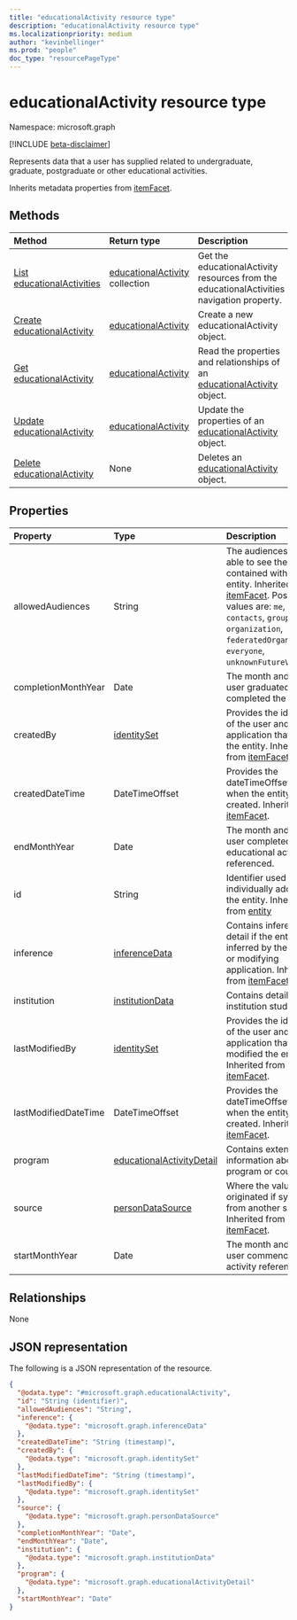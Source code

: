 ```yaml
---
title: "educationalActivity resource type"
description: "educationalActivity resource type"
ms.localizationpriority: medium
author: "kevinbellinger"
ms.prod: "people"
doc_type: "resourcePageType"
---
```


# educationalActivity resource type

Namespace: microsoft.graph

[!INCLUDE [beta-disclaimer](../../includes/beta-disclaimer.md)]

Represents data that a user has supplied related to undergraduate, graduate, postgraduate or other educational activities.

Inherits metadata properties from [itemFacet](itemfacet.md).

## Methods

|Method|Return type|Description|
|:---|:---|:---|
|[List educationalActivities](../api/profile-list-educationalactivities.md)|[educationalActivity](../resources/educationalactivity.md) collection|Get the educationalActivity resources from the educationalActivities navigation property.|
|[Create educationalActivity ](../api/profile-post-educationalactivities.md)|[educationalActivity](../resources/educationalactivity.md)|Create a new educationalActivity object.|
|[Get educationalActivity](../api/educationalactivity-get.md)|[educationalActivity](../resources/educationalactivity.md)|Read the properties and relationships of an [educationalActivity](../resources/educationalactivity.md) object.|
|[Update educationalActivity](../api/educationalactivity-update.md)|[educationalActivity](../resources/educationalactivity.md)|Update the properties of an [educationalActivity](../resources/educationalactivity.md) object.|
|[Delete educationalActivity](../api/educationalactivity-delete.md)|None|Deletes an [educationalActivity](../resources/educationalactivity.md) object.|

## Properties

|Property|Type|Description|
|:---|:---|:---|
|allowedAudiences|String|The audiences that are able to see the values contained within the entity. Inherited from [itemFacet](../resources/itemfacet.md). Possible values are: `me`, `family`, `contacts`, `groupMembers`, `organization`, `federatedOrganizations`, `everyone`, `unknownFutureValue`.|
|completionMonthYear|Date|The month and year the user graduated or completed the activity. |
|createdBy|[identitySet](../resources/identityset.md)|Provides the identifier of the user and/or application that created the entity. Inherited from [itemFacet](../resources/itemfacet.md).|
|createdDateTime|DateTimeOffset|Provides the dateTimeOffset for when the entity was created. Inherited from [itemFacet](../resources/itemfacet.md).|
|endMonthYear|Date|The month and year the user completed the educational activity referenced.|
|id|String|Identifier used for individually addressing the entity. Inherited from [entity](../resources/entity.md)|
|inference|[inferenceData](../resources/inferencedata.md)|Contains inference detail if the entity is inferred by the creating or modifying application. Inherited from [itemFacet](../resources/itemfacet.md).|
|institution|[institutionData](../resources/institutiondata.md)|Contains details of the institution studied at. |
|lastModifiedBy|[identitySet](../resources/identityset.md)|Provides the identifier of the user and/or application that last modified the entity. Inherited from [itemFacet](../resources/itemfacet.md).|
|lastModifiedDateTime|DateTimeOffset|Provides the dateTimeOffset for when the entity was created. Inherited from [itemFacet](../resources/itemfacet.md).|
|program|[educationalActivityDetail](../resources/educationalactivitydetail.md)|Contains extended information about the program or course.|
|source|[personDataSource](../resources/persondatasource.md)|Where the values originated if synced from another service. Inherited from [itemFacet](../resources/itemfacet.md).|
|startMonthYear|Date|The month and year the user commenced the activity referenced.|

## Relationships

None

## JSON representation
The following is a JSON representation of the resource.
<!-- {
  "blockType": "resource",
  "keyProperty": "id",
  "@odata.type": "microsoft.graph.educationalActivity",
  "baseType": "microsoft.graph.itemFacet",
  "openType": false
}
-->
``` json
{
  "@odata.type": "#microsoft.graph.educationalActivity",
  "id": "String (identifier)",
  "allowedAudiences": "String",
  "inference": {
    "@odata.type": "microsoft.graph.inferenceData"
  },
  "createdDateTime": "String (timestamp)",
  "createdBy": {
    "@odata.type": "microsoft.graph.identitySet"
  },
  "lastModifiedDateTime": "String (timestamp)",
  "lastModifiedBy": {
    "@odata.type": "microsoft.graph.identitySet"
  },
  "source": {
    "@odata.type": "microsoft.graph.personDataSource"
  },
  "completionMonthYear": "Date",
  "endMonthYear": "Date",
  "institution": {
    "@odata.type": "microsoft.graph.institutionData"
  },
  "program": {
    "@odata.type": "microsoft.graph.educationalActivityDetail"
  },
  "startMonthYear": "Date"
}
```

